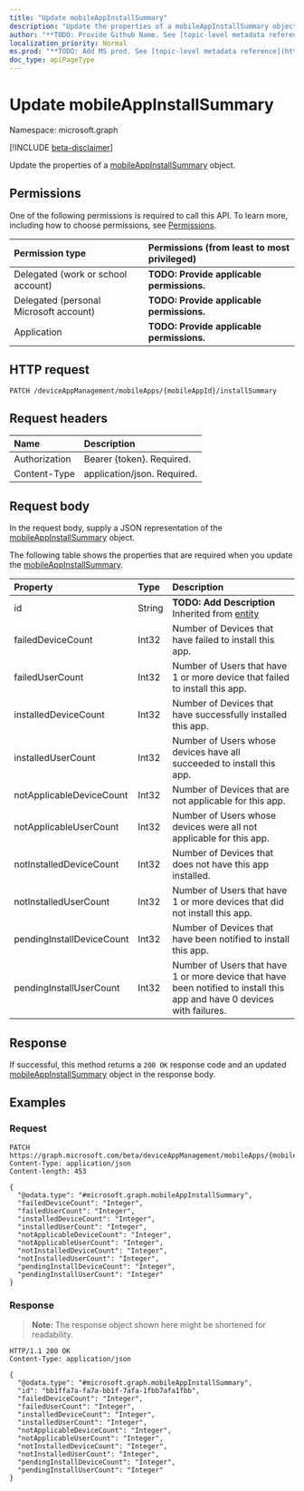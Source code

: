 ```yaml
---
title: "Update mobileAppInstallSummary"
description: "Update the properties of a mobileAppInstallSummary object."
author: "**TODO: Provide Github Name. See [topic-level metadata reference](https://msgo.azurewebsites.net/add/document/guidelines/metadata.html#topic-level-metadata)**"
localization_priority: Normal
ms.prod: "**TODO: Add MS prod. See [topic-level metadata reference](https://msgo.azurewebsites.net/add/document/guidelines/metadata.html#topic-level-metadata)**"
doc_type: apiPageType
---
```


# Update mobileAppInstallSummary
Namespace: microsoft.graph

[!INCLUDE [beta-disclaimer](../../includes/beta-disclaimer.md)]

Update the properties of a [mobileAppInstallSummary](../resources/mobileappinstallsummary.md) object.

## Permissions
One of the following permissions is required to call this API. To learn more, including how to choose permissions, see [Permissions](/graph/permissions-reference).

|Permission type|Permissions (from least to most privileged)|
|:---|:---|
|Delegated (work or school account)|**TODO: Provide applicable permissions.**|
|Delegated (personal Microsoft account)|**TODO: Provide applicable permissions.**|
|Application|**TODO: Provide applicable permissions.**|

## HTTP request

<!-- {
  "blockType": "ignored"
}
-->
``` http
PATCH /deviceAppManagement/mobileApps/{mobileAppId}/installSummary
```

## Request headers
|Name|Description|
|:---|:---|
|Authorization|Bearer {token}. Required.|
|Content-Type|application/json. Required.|

## Request body
In the request body, supply a JSON representation of the [mobileAppInstallSummary](../resources/mobileappinstallsummary.md) object.

The following table shows the properties that are required when you update the [mobileAppInstallSummary](../resources/mobileappinstallsummary.md).

|Property|Type|Description|
|:---|:---|:---|
|id|String|**TODO: Add Description** Inherited from [entity](../resources/entity.md)|
|failedDeviceCount|Int32|Number of Devices that have failed to install this app.|
|failedUserCount|Int32|Number of Users that have 1 or more device that failed to install this app.|
|installedDeviceCount|Int32|Number of Devices that have successfully installed this app.|
|installedUserCount|Int32|Number of Users whose devices have all succeeded to install this app.|
|notApplicableDeviceCount|Int32|Number of Devices that are not applicable for this app.|
|notApplicableUserCount|Int32|Number of Users whose devices were all not applicable for this app.|
|notInstalledDeviceCount|Int32|Number of Devices that does not have this app installed.|
|notInstalledUserCount|Int32|Number of Users that have 1 or more devices that did not install this app.|
|pendingInstallDeviceCount|Int32|Number of Devices that have been notified to install this app.|
|pendingInstallUserCount|Int32|Number of Users that have 1 or more device that have been notified to install this app and have 0 devices with failures.|



## Response

If successful, this method returns a `200 OK` response code and an updated [mobileAppInstallSummary](../resources/mobileappinstallsummary.md) object in the response body.

## Examples

### Request
<!-- {
  "blockType": "request",
  "name": "update_mobileappinstallsummary"
}
-->
``` http
PATCH https://graph.microsoft.com/beta/deviceAppManagement/mobileApps/{mobileAppId}/installSummary
Content-Type: application/json
Content-length: 453

{
  "@odata.type": "#microsoft.graph.mobileAppInstallSummary",
  "failedDeviceCount": "Integer",
  "failedUserCount": "Integer",
  "installedDeviceCount": "Integer",
  "installedUserCount": "Integer",
  "notApplicableDeviceCount": "Integer",
  "notApplicableUserCount": "Integer",
  "notInstalledDeviceCount": "Integer",
  "notInstalledUserCount": "Integer",
  "pendingInstallDeviceCount": "Integer",
  "pendingInstallUserCount": "Integer"
}
```


### Response
>**Note:** The response object shown here might be shortened for readability.
<!-- {
  "blockType": "response",
  "truncated": true
}
-->
``` http
HTTP/1.1 200 OK
Content-Type: application/json

{
  "@odata.type": "#microsoft.graph.mobileAppInstallSummary",
  "id": "bb1ffa7a-fa7a-bb1f-7afa-1fbb7afa1fbb",
  "failedDeviceCount": "Integer",
  "failedUserCount": "Integer",
  "installedDeviceCount": "Integer",
  "installedUserCount": "Integer",
  "notApplicableDeviceCount": "Integer",
  "notApplicableUserCount": "Integer",
  "notInstalledDeviceCount": "Integer",
  "notInstalledUserCount": "Integer",
  "pendingInstallDeviceCount": "Integer",
  "pendingInstallUserCount": "Integer"
}
```

